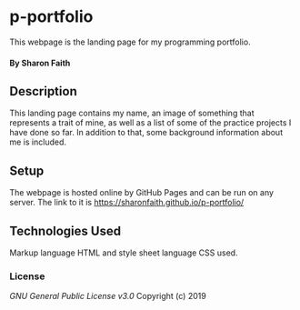 # p-portfolio
This webpage is the landing page for my programming portfolio.
#### By **Sharon Faith**
## Description
This landing page contains my name, an image of something that represents a trait of mine, as well as a list of some of the practice projects I have done so far. In addition to that, some background information about me is included. 
## Setup
The webpage is hosted online by GitHub Pages and can be run on any server.
The link to it is https://sharonfaith.github.io/p-portfolio/
## Technologies Used
Markup language HTML and style sheet language CSS used.
### License
*GNU General Public License v3.0*
Copyright (c) 2019
